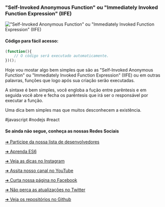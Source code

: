 ### "Self-Invoked Anonymous Function" ou "Immediately Invoked Function Expression" (IIFE)

!["Self-Invoked Anonymous Function" ou "Immediately Invoked Function Expression" (IIFE)](https://github.com/emersonbrogadev/social-media-snippets/blob/master/content/2019-08-14-self-invoked-anonymous-function/2019-08-14-self-invoked-anonymous-function.jpg)


#### Código para fácil acesso:

```jsx
(function(){
    // O código será executado automaticamente.
})();

```

Hoje vou mostar algo bem simples que são as "Self-Invoked Anonymous Function" ou 
"Immediately Invoked Function Expression" (IIFE) ou em outras palavras, funções que logo após sua criação 
serão executadas.

A sintaxe é bem simples, você engloba a fução entre parêntesis e em seguida você abre e fecha os parêntesis que irá ser
o responsável por executar a função.

Uma dica bem simples mas que muitos desconhecem a existência.

#javascript #nodejs #react


#### Se ainda não segue, conheça as nossas Redes Sociais

[➜ Participe da nossa lista de desenvolvedores](https://emersonbroga.com/e/participe/?utm_source=github&utm_medium=social-media-snippets&utm_campaign=2019-08-14)

[➜ Aprenda ES6](https://amzn.to/2J4XnLg)

[➜ Veja as dicas no Instagram](https://www.instagram.com/emersonbrogadev/)

[➜ Assita nosso canal no YouTube](https://www.youtube.com/c/emersonbroga/)

[➜ Curta nossa página no Facebook](https://www.facebook.com/emersonbrogadev/)

[➜ Não perca as atualizações no Twitter](https://www.twitter.com/emersonbrogadev/)

[➜ Veja os repositórios no Github](https://www.github.com.com/emersonbrogadev/)
